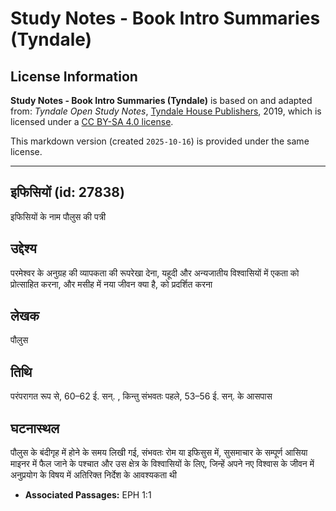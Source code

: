 # Study Notes - Book Intro Summaries (Tyndale)

## License Information

**Study Notes - Book Intro Summaries (Tyndale)** is based on and adapted from: _Tyndale Open Study Notes_, [Tyndale House Publishers](https://tyndaleopenresources.com/), 2019, which is licensed under a [CC BY-SA 4.0 license](https://creativecommons.org/licenses/by-sa/4.0/legalcode.en).

This markdown version (created `2025-10-16`) is provided under the same license.



--------------------------------

## इफिसियों (id: 27838)

इफिसियों के नाम पौलुस की पत्री

उद्देश्य
--------

परमेश्वर के अनुग्रह की व्यापकता की रूपरेखा देना, यहूदी और अन्यजातीय विश्वासियों में एकता को प्रोत्साहित करना, और मसीह में नया जीवन क्या है, को प्रदर्शित करना

लेखक
----

पौलुस

तिथि
----

परंपरागत रूप से, 60–62 ई. सन्. , किन्तु संभवतः पहले, 53–56 ई. सन्. के आसपास

घटनास्थल
--------

पौलुस के बंदीगृह में होने के समय लिखी गई, संभवतः रोम या इफिसुस में, सुसमाचार के सम्पूर्ण आसिया माइनर में फैल जाने के पश्चात और उस क्षेत्र के विश्वासियों के लिए, जिन्हें अपने नए विश्वास के जीवन में अनुप्रयोग के विषय में अतिरिक्त निर्देश के आवश्यकता थी

* **Associated Passages:** EPH 1:1

